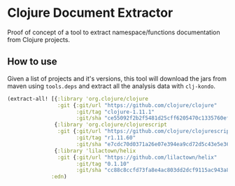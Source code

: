 # Clojure Document Extractor
Proof of concept of a tool to extract namespace/functions documentation from Clojure projects.

## How to use
Given a list of projects and it's versions, this tool will download the jars from maven
using `tools.deps` and extract all the analysis data with `clj-kondo`.

```clojure
(extract-all! [{:library 'org.clojure/clojure
                :git {:git/url "https://github.com/clojure/clojure"
                      :git/tag "clojure-1.11.1"
                      :git/sha "ce55092f2b2f5481d25cff6205470c1335760ef6"}}
               {:library 'org.clojure/clojurescript
                :git {:git/url "https://github.com/clojure/clojurescript"
                      :git/tag "r1.11.60"
                      :git/sha "e7cdc70d0371a26e07e394ea9cd72d5c43e5e363"}}
               {:library 'lilactown/helix
                :git {:git/url "https://github.com/lilactown/helix"
                      :git/tag "0.1.10"
                      :git/sha "cc88c8ccfd73fa8e4ac803dd2dcf9115ac943a89"}}]
              :edn)
```
